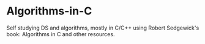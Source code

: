 # Algorithms-in-C
Self studying DS and algorithms, mostly in C/C++ using Robert Sedgewick's book: Algorithms in C and other resources.
